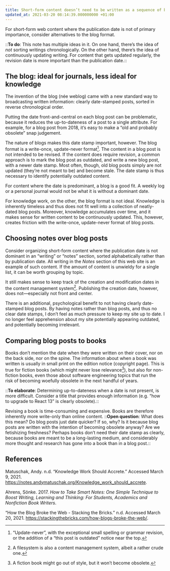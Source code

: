 ```yaml
---
title: Short-form content doesn’t need to be written as a sequence of blog posts
updated_at: 2021-03-20 08:14:39.000000000 +01:00
---
```



For short-form web content where the publication date is not of primary importance, consider alternatives to the blog format.

::**To do**: This note has multiple ideas in it. On one hand, there’s the idea of *not* sorting writings chronologically. On the other hand, there’s the idea of continuously updating writing. For content that gets updated regularly, the revision date is more important than the publication date.::

## The blog: ideal for journals, less ideal for knowledge
The invention of the blog (née weblog) came with a new standard way to broadcasting written information: clearly date-stamped posts, sorted in reverse chronological order.

Putting the date front-and-central on each blog post can be problematic, because it reduces the up-to-dateness of a post to a single attribute. For example, for a blog post from 2018, it’s easy to make a “old and probably obsolete” snap judgement.

The nature of blogs makes this date stamp important, however. The blog format is a write-once, update-never format[^1]. The content in a blog post is not intended to be revised. If the content does require revision, a common approach is to mark the blog post as outdated, and write a new blog post, with a newer date stamp. Most often, though, old blog posts simply are not updated (they’re not meant to be) and become stale. The date stamp is thus necessary to identify potentially outdated content.

[^1]: “Update-never”, with the exceptional small spelling or grammar revision, or the addition of a “this post is outdated” notice near the top.

For content where the date is predominant, a blog is a good fit. A weekly log or a personal journal would not be what it is without a dominant date.

For knowledge work, on the other, the blog format is not ideal. Knowledge is inherently timeless and thus does not fit well into a collection of neatly-dated blog posts. Moreover, knowledge accumulates over time, and it makes sense for written content to be continuously updated. This, however, creates friction with the write-once, update-never format of blog posts. 

## Choosing notes over blog posts
Consider organizing short-form content where the publication date is not dominant in an “writing” or “notes” section, sorted alphabetically rather than by publication date. All writing in the _Notes_  section of this web site is an example of such content. If the amount of content is unwieldy for a single list, it can be worth grouping by topic.

It still makes sense to keep track of the creation and modification dates in the content management system[^2]. Publishing the creation date, however, does not—especially not front and center.

[^2]: A filesystem is also a content management system, albeit a rather crude one.

There is an additional, psychological benefit to not having clearly date-stamped blog posts. By having notes rather than blog posts, and thus no clear date stamps, I don’t feel as much pressure to keep my site up to date. I no longer feel apprehension about my site potentially appearing outdated, and potentially becoming irrelevant.

## Comparing blog posts to books
Books don’t mention the date when they were written on their cover, nor on the back side, nor on the spine. The information about when a book was written is usually in small print on the edition notice (copyright page). This is true for fiction books (which might never lose relevance[^3]), but also for non-fiction books, even those about software engineering topics that run the risk of becoming woefully obsolete in the next handful of years.

[^3]: A fiction book might go out of style, but it won’t become obsolete.

::**To elaborate**: Determining up-to-dateness when a date is not present, is more difficult. Consider a title that provides enough information (e.g. “how to upgrade to React 13” is clearly obsolete).::

Revising a book is time-consuming and expensive. Books are therefore inherently more write-only than online content. ::**Open question**: What does this mean? Do blog posts just date quicker? If so, why? Is it because blog posts are written with the intention of becoming obsolete anyway? Are we fetishizing freshness? Perhaps books don’t need their date stamp as clearly, because books are meant to be a long-lasting medium, and considerably more thought and research has gone into a book than in a blog post.::

## References
Matuschak, Andy. n.d. “Knowledge Work Should Accrete.” Accessed March 9, 2021. https://notes.andymatuschak.org/Knowledge_work_should_accrete.

Ahrens, Sönke. 2017. *How to Take Smart Notes: One Simple Technique to Boost Writing, Learning and Thinking: For Students, Academics and Nonfiction Book Writers*.

“How the Blog Broke the Web - Stacking the Bricks.” n.d. Accessed March 20, 2021. https://stackingthebricks.com/how-blogs-broke-the-web/.